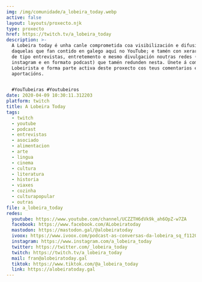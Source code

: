 ```yaml
---
img: /img/comunidade/a_lobeira_today.webp
active: false
layout: layouts/proxecto.njk
type: proxecto
href: https://twitch.tv/a_lobeira_today
description: >-
  A Lobeira today é unha canle comprometida coa visibilización e difusión
  daquelas que fan contido en galego aquí no YouTube; e tamén con xerar contido
  de tipo entrevistas, entretemento e mesmo divulgación noutras redes (twitch,
  instagram e en formato podcast) que tamén redunden nesta. Únete á comunidade
  Lobeirista e forma parte activa deste proxecto cos teus comentarios e
  aportacións.


  #YouTubeiras #Youtubeiros
date: 2020-04-09 10:30:11.312203
platform: twitch
title: A Lobeira Today
tags:
  - twitch
  - youtube
  - podcast
  - entrevistas
  - asociado
  - alimentacion
  - arte
  - lingua
  - cinema
  - cultura
  - literatura
  - historia
  - viaxes
  - cozinha
  - culturapopular
  - outras
file: a_lobeira_today
redes:
  youtube: https://www.youtube.com/channel/UCZZTH6dVk9k_ah6OpZ-w7ZA
  facebook: https://www.facebook.com/ALobeiratoday
  mastodon: https://mastodon.gal/@alobeiratoday
  ivoox: https://www.ivoox.com/podcast-as-conversas-da-lobeira_sq_f11207119_1.html
  instagram: https://www.instagram.com/a_lobeira_today
  twitter: https://twitter.com/_lobeira_today
  twitch: https://twitch.tv/a_lobeira_today
  mail: fran@alobeiratoday.gal
  tiktok: https://www.tiktok.com/@a_lobeira_today
  link: https://alobeiratoday.gal
---
```

